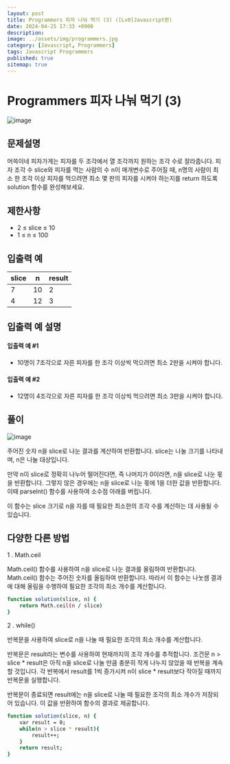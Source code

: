 ```yaml
---
layout: post
title: Programmers 피자 나눠 먹기 (3) ([Lv0]Javascript편)
date: 2024-04-25 17:33 +0900
description: 
image: ../assets/img/programmers.jpg
category: [Javascript, Programmers]
tags: Javascript Programmers
published: true
sitemap: true
---
```


# Programmers 피자 나눠 먹기 (3)

![image](https://github.com/gnlgk/class2024/assets/161431748/423a480c-015d-4a83-87b7-7661e4e60a71)

## 문제설명

머쓱이네 피자가게는 피자를 두 조각에서 열 조각까지 원하는 조각 수로 잘라줍니다. 피자 조각 수 slice와 피자를 먹는 사람의 수 n이 매개변수로 주어질 때, n명의 사람이 최소 한 조각 이상 피자를 먹으려면 최소 몇 판의 피자를 시켜야 하는지를 return 하도록 solution 함수를 완성해보세요.

## 제한사항

* 2 ≤ slice ≤ 10
* 1 ≤ n ≤ 100

## 입출력 예

|slice|n|result|
|---|---|---|
|7|10|2|
|4|12|3|

## 입출력 예 설명

#### 입출력 예 #1

* 10명이 7조각으로 자른 피자를 한 조각 이상씩 먹으려면 최소 2판을 시켜야 합니다.

####  입출력 예 #2

* 12명이 4조각으로 자른 피자를 한 조각 이상씩 먹으려면 최소 3판을 시켜야 합니다.

## 풀이

![image](https://github.com/gnlgk/class2024/assets/161431748/6787b23f-7a92-49ff-b16d-429fe28dbc1d)

주어진 숫자 n을 slice로 나눈 결과를 계산하여 반환합니다. slice는 나눌 크기를 나타내며, n은 나눌 대상입니다.

만약 n이 slice로 정확히 나누어 떨어진다면, 즉 나머지가 0이라면, n을 slice로 나눈 몫을 반환합니다. 그렇지 않은 경우에는 n을 slice로 나눈 몫에 1을 더한 값을 반환합니다. 이때 parseInt() 함수를 사용하여 소수점 아래를 버립니다.

이 함수는 slice 크기로 n을 자를 때 필요한 최소한의 조각 수를 계산하는 데 사용될 수 있습니다.

## 다양한 다른 방법

1 . Math.ceil

Math.ceil() 함수를 사용하여 n을 slice로 나눈 결과를 올림하여 반환합니다. Math.ceil() 함수는 주어진 숫자를 올림하여 반환합니다. 따라서 이 함수는 나눗셈 결과에 대해 올림을 수행하여 필요한 조각의 최소 개수를 계산합니다.

````bash
function solution(slice, n) {
    return Math.ceil(n / slice)
}
````

2 . while()

반복문을 사용하여 slice로 n을 나눌 때 필요한 조각의 최소 개수를 계산합니다.

반복문은 result라는 변수를 사용하여 현재까지의 조각 개수를 추적합니다. 조건문 n > slice * result은 아직 n을 slice로 나눌 만큼 충분히 작게 나누지 않았을 때 반복을 계속할 것입니다. 각 반복에서 result를 1씩 증가시켜 n이 slice * result보다 작아질 때까지 반복문을 실행합니다.

반복문이 종료되면 result에는 n을 slice로 나눌 때 필요한 조각의 최소 개수가 저장되어 있습니다. 이 값을 반환하여 함수의 결과로 제공합니다.

````bash
function solution(slice, n) {
    var result = 0;
    while(n > slice * result){
        result++;
    }
    return result;
}
````
